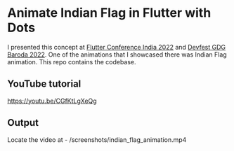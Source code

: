 # Animate Indian Flag in Flutter with Dots
 
I presented this concept at [Flutter Conference India 2022](https://flutterconf.in/) and [Devfest GDG Baroda 2022](https://devfest.gdgbaroda.com/). One of the animations that I showcased there was Indian Flag animation.
This repo contains the codebase.

## YouTube tutorial
https://youtu.be/CGfKtLgXeQg

## Output
Locate the video at - /screenshots/indian_flag_animation.mp4
